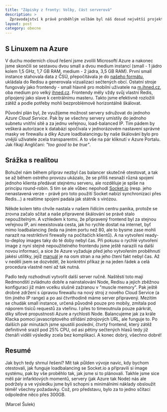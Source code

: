 ```yaml
---
title: "Zápisky z fronty: Volby, část serverová"
description: >
  Zpravodajství k právě proběhlým volbám byl náš dosud největší projekt. Ve špičce běžel na čtyřech serverech (tři frontendy a jeden "počítací" backend, plus jeden nefunkční stroj - o tom později) a jen za sobotní odpoledne obsloužil pár stovek tisíc pageviews (každý s desítkami požadavků). V této minisérii shrneme technologie, jaké jsme použili, a co jsme se za pochodu - nebo spíše pod intenzivní palbou - stihli naučit. První díl pojednává o tom, na jakém železe to vlastně celé běželo.
layout: post
category: obecne
---
```


## S Linuxem na Azure

V duchu moderních cloud řešení jsme zvolili Microsoftí Azure a nakonec jsme skončili se sestavou dvou small a dvou medium instancí (small - 1 jádro kolem 1,5 GHz, 1,7 GB RAM, medium - 2 jádra, 3,5 GB RAM). První small instance stahovala data z ČSÚ, přepočítávala je do [našeho formátu](/volebni-api/), ukládala do Redisu a generovala vizualizaci sečtených obcí. Ostatní stroje fungovaly jako frontendy - small hlavně pro mobilní uživatele na [m.ihned.cz](http://m.ihned.cz/), oba medium pro velký [ihned.cz](http://ihned.cz). Frontendy měly vždy svůj vlastní Redis, připojený jako slave k centrálnímu masteru. Takto jsme efektivně rozložili zátěž a podle potřeby mohli bezproblémově horizontálně škálovat.

Původní plán byl, že využijeme možnost servery sdružovat do jednoho *Azure Cloud Service*. Pak by se všechny servery umístily do jednoho subnetu vnitřní sítě a za jednu veřejnou, load-balanced IP. Tím pádem by veškerá autorizace k databázi spočívala v jednorázovém nastavení správné masky ve firewallu a díky Azure loadbalancingu by naše škálování bylo pro vnější uživatele zcela transparentní. A to vše na pár kliknutí v Azure Portalu. Jak říkají Angličani: *"too good to be true"*.

## Srážka s realitou

Bohužel nám během příprav nezbyl čas balancer skutečně otestovat, a tak se až během ostrého provozu ukázalo, že se příliš nesnaží různá spojení jednoho klienta předávat stejnému serveru, ale rozděluje je spíše na principu round-robin. S tím se ale vůbec nepohodl [Socket.io](http://socket.io) (resp. jeho nenastavená verze - právě pro toto použití Socket nabízí synchronizaci přes Redis...) a realtime spojení padala jak státník s virózou.

Někde kolem této chvíle nastala v našem řídícím centru panika, protože se zrovna začalo sčítat a naše připravené škálování se právě stalo nepoužitelným. A vzhledem k tomu, že připravený frontend byl za stejnou veřejnou IP, ani neexistovala cesta, jak ho rychle dostat na internet, byť mimo loadbalancing (leda na jiném portu než 80, ale to bysme zase mohli narazit na restriktivní firewally na počítačích klientů). A na vytvoření ready-to-deploy images taky do té doby nebyl čas. Při pokusu o rychlé vytvoření image z nyní stejně nepoužitelného frontendu jsme ještě narazili na další novou informaci, a sice že Azure vyžaduje před jeho vytvořením proběhnutí jakési utilitky, jejíž [manuál](http://www.windowsazure.com/en-us/manage/linux/how-to-guides/linux-agent-guide/) je na osm stran a na jeho čtení fakt nebyl čas. Až v neděli jsem se dozvěděl, že konkrétní příkaz je na jeden řádek a celá procedura vlastně není až tak nutná.

Padlo tedy rozhodnutí vytvořit další server ručně. Naštěstí toto mají Redmondští zvládnuto dobře a nainstalování Node, Redisu a jejich zběžnou konfiguraci již mám vcelku slušně zažranou v "muscle memory". Pak ještě drobné zdržení s úpravou firewallu na nový stroj z nového Cloud Service (a tím jiného IP range) a po asi čtvrthodině máme server připravený. Mezitím se chudák small instance, určená původně pouze pro mobily, zmítala pod náporem tisíců requestů za vteřinu. I přes to timeoutnula pouze párkrát, díky síťové propustnosti Azure a rychlosti Node. Balancujeme jak za krále Klacka pomocí javascriptového střídání zdrojových URL, ale funguje to. Po dalších pár minutách jsme spustili poslední, čtvrtý frontend, který zátěž definitivně srazil pod 25% CPU, od asi pětiny sečtených hlasů tedy již čtenáři viděli výsledky zcela bez komplikací. A konec dobrý, všechno dobré!

## Resumé

Jak bych tedy shrnul řešení? Mít tak půlden vývoje navíc, kdy bychom otestovali, jak funguje loadbalancing se Socket.io a připravili si image systému, pak by vše proběhlo tak, jak jsme si to plánovali. Takhle jsme sice měli pár infarktových momentů, servery (jak Azure tak Node) nás ale podržely a ve výsledku jsme byli schopni s minimálními náklady obsloužit téměř všechny požadavky. Což, pro představu, bylo za to jedno sčítací odpoledne něco přes 300GB.

(Marcel Šulek)